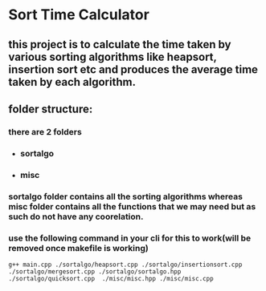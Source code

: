 # Sort Time Calculator

## this project is to calculate the time taken by various sorting algorithms like heapsort, insertion sort etc and produces the average time taken by each algorithm.

## folder structure:
### there are 2 folders 
  * ### sortalgo
  * ### misc

### sortalgo folder contains all the sorting algorithms whereas misc folder contains all the functions that we may need but as such do not have any coorelation.

### use the following command in your cli for this to work(will be removed once makefile is working)
`g++ main.cpp ./sortalgo/heapsort.cpp ./sortalgo/insertionsort.cpp ./sortalgo/mergesort.cpp ./sortalgo/sortalgo.hpp ./sortalgo/quicksort.cpp  ./misc/misc.hpp ./misc/misc.cpp`

